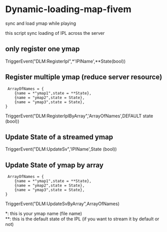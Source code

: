 # Dynamic-loading-map-fivem
sync and load ymap while playing


this script sync loading of IPL across the server 



only register one ymap 
--
TriggerEvent("DLM:RegisterIpl",*'IPlName',**State(bool))


Register multiple ymap (reduce server resource)
--
     ArrayOfNames = {
        {name = *"ymap1",state = **State},
        {name = "ymap2",state = State},
        {name = "ymap3",state = State},
    } 
TriggerEvent("DLM:RegisterIplByArray",'ArrayOfNames',DEFAULT state (bool))

 
Update State of a streamed ymap
--

TriggerEvent("DLM:UpdateSv",'IPlName',State (bool))


Update State of ymap by array
--


     ArrayOfNames = {
        {name = *"ymap1",state = **State},
        {name = "ymap2",state = State},
        {name = "ymap3",state = State},
    }  

TriggerEvent("DLM:UpdateSvByArray",ArrayOfNames)


*: this is your ymap name (file name) <br/>
**: this is the default state of the IPL (if you want to stream it by default or not)
